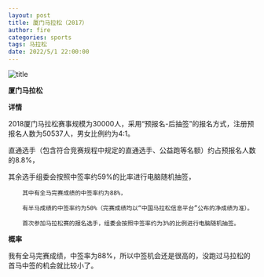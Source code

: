 ```yaml
---
layout: post
title: 厦门马拉松（2017）
author: fire
categories: sports 
tags: 马拉松
date: 2022/5/1 22:00:00
---
```


![title](https://image.sideproject.cn/titlex/titlex_126.jpg)

**厦门马拉松**

**详情**


2018厦门马拉松赛事规模为30000人，采用“预报名-后抽签”的报名方式，注册预报名人数为50537人，男女比例约为4:1。

直通选手（包含符合竞赛规程中规定的直通选手、公益跑等名额）约占预报名人数的8.8%，

其余选手组委会按照中签率约59%的比率进行电脑随机抽签，

```
    其中有全马完赛成绩的中签率约为88%，

    有半马成绩的中签率约为50%（完赛成绩均以“中国马拉松信息平台”公布的净成绩为准）。

    首次参加马拉松赛的报名选手，组委会按照中签率约为3%的比例进行电脑随机抽签。 
```

**概率**

我有全马完赛成绩，中签率为88%，所以中签机会还是很高的，没跑过马拉松的首马中签的机会就比较小了。